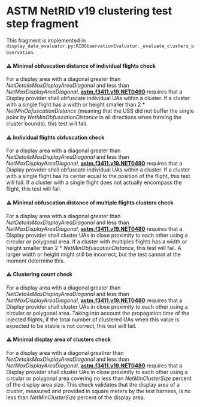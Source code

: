 # ASTM NetRID v19 clustering test step fragment

This fragment is implemented in `display_data_evaluator.py:RIDObservationEvaluator._evaluate_clusters_observation`.

#### ⚠️ Minimal obfuscation distance of individual flights check

For a display area with a diagonal greater than *NetDetailsMaxDisplayAreaDiagonal* and less than *NetMaxDisplayAreaDiagonal*, **[astm.f3411.v19.NET0490](../../../../requirements/astm/f3411/v19.md)** requires that a Display provider shall obfuscate individual UAs within a cluster.
If a cluster with a single flight has a width or height smaller than 2 * *NetMinObfuscationDistance* (meaning that the USS did not buffer the single point by *NetMinObfuscationDistance* in all directions when forming the cluster bounds), this test will fail.

#### ⚠️ Individual flights obfuscation check

For a display area with a diagonal greater than *NetDetailsMaxDisplayAreaDiagonal* and less than *NetMaxDisplayAreaDiagonal*, **[astm.f3411.v19.NET0490](../../../../requirements/astm/f3411/v19.md)** requires that a Display provider shall obfuscate individual UAs within a cluster.
If a cluster with a single flight has its center equal to the position of the flight, this test will fail.
If a cluster with a single flight does not actually encompass the flight, this test will fail.

#### ⚠️ Minimal obfuscation distance of multiple flights clusters check

For a display area with a diagonal greater than *NetDetailsMaxDisplayAreaDiagonal* and less than *NetMaxDisplayAreaDiagonal*, **[astm.f3411.v19.NET0480](../../../../requirements/astm/f3411/v19.md)** requires that a Display provider shall cluster UAs in close proximity to each other using a circular or polygonal area.
If a cluster with multiples flights has a width or height smaller than 2 * *NetMinObfuscationDistance*, this test will fail. A larger width or height might still be incorrect, but the test cannot at the moment determine this.

#### ⚠️ Clustering count check

For a display area with a diagonal greater than *NetDetailsMaxDisplayAreaDiagonal* and less than *NetMaxDisplayAreaDiagonal*, **[astm.f3411.v19.NET0480](../../../../requirements/astm/f3411/v19.md)** requires that a Display provider shall cluster UAs in close proximity to each other using a circular or polygonal area.
Taking into account the propagation time of the injected flights, if the total number of clustered UAs when this value is expected to be stable is not correct, this test will fail.

#### ⚠️ Minimal display area of clusters check

For a display area with a diagonal greather than *NetDetailsMaxDisplayAreaDiagonal* and less than *NetMaxDisplayAreaDiagonal*, **[astm.f3411.v19.NET0480](../../../../requirements/astm/f3411/v19.md)** requires that a Display provider shall cluster UAs in close proximity to each other using a circular or polygonal area covering no less than *NetMinClusterSize* percent of the display area size.
This check validates that the display area of a cluster, measured and provided in square meters by the test harness, is no less than *NetMinClusterSize* percent of the display area.
